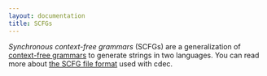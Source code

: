 ```yaml
---
layout: documentation
title: SCFGs
---
```

*Synchronous context-free grammars* (SCFGs) are a generalization of [context-free grammars](http://en.wikipedia.org/wiki/Context-free_grammar) to generate strings in two languages. You can read more about [the SCFG file format](/guide/grammar-format.html) used with cdec.

